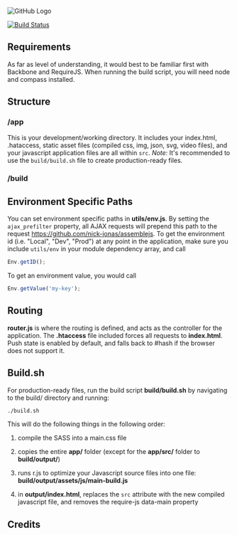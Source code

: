 ![GitHub Logo](http://nick-jonas.github.com/assemblejs/logo.png)

[![Build Status](https://travis-ci.org/nick-jonas/assemblejs.png?branch=master)](https://travis-ci.org/nick-jonas/assemblejs)


## Requirements

As far as level of understanding, it would best to be familiar first with Backbone and RequireJS.  When running the build script, you will need node and compass installed.

## Structure

### /app

This is your development/working directory.  It includes your index.html, .hataccess, static asset files (compiled css, img, json, svg, video files), and your javascript application files are all within `src`.  *Note:* It's recommended to use the `build/build.sh` file to create production-ready files.

### /build


## Environment Specific Paths

You can set environment specific paths in **utils/env.js**.  By setting the `ajax_prefilter` property, all AJAX requests will prepend this path to the request https://github.com/nick-jonas/assemblejs.  To get the environment id (i.e. "Local", "Dev", "Prod") at any point in the application, make sure you include `utils/env` in your module dependency array, and call

```javascript
Env.getID();
```

To get an environment value, you would call

```javascript
Env.getValue('my-key');
````

## Routing

**router.js** is where the routing is defined, and acts as the controller for the application.  The **.htaccess** file included forces all requests to **index.html**.  Push state is enabled by default, and falls back to #hash if the browser does not support it.

## Build.sh

For production-ready files, run the build script **build/build.sh** by navigating to the build/ directory and running:

```bash
./build.sh
```
This will do the following things in the following order:

1. compile the SASS into a main.css file

2. copies the entire **app/** folder (except for the **app/src/** folder to **build/output/**)

3. runs r.js to optimize your Javascript source files into one file: **build/output/assets/js/main-build.js**

4. in **output/index.html**, replaces the `src` attribute with the new compiled javascript file, and removes the require-js data-main property

## Credits
